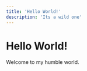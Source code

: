```yaml
---
title: 'Hello World!'
description: 'Its a wild one'
---
```


# Hello World!

Welcome to my humble world.
